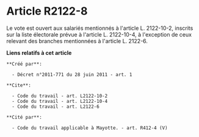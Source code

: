# Article R2122-8

Le vote est ouvert aux salariés mentionnés à l'article L. 2122-10-2, inscrits sur la liste électorale prévue à l'article L.
2122-10-4, à l'exception de ceux relevant des branches mentionnées à l'article L. 2122-6.

**Liens relatifs à cet article**

	**Créé par**:

	  - Décret n°2011-771 du 28 juin 2011 - art. 1

	**Cite**:

	  - Code du travail - art. L2122-10-2
	  - Code du travail - art. L2122-10-4
	  - Code du travail - art. L2122-6

	**Cité par**:

	  - Code du travail applicable à Mayotte. - art. R412-4 (V)
